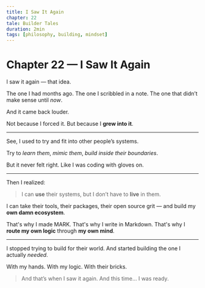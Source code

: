 ```yaml
---
title: I Saw It Again
chapter: 22
tale: Builder Tales
duration: 2min
tags: [philosophy, building, mindset]
---
```


# Chapter 22 — I Saw It Again

I saw it again — that idea.

The one I had months ago.
The one I scribbled in a note.
The one that didn’t make sense until *now*.

And it came back louder.

Not because I forced it.
But because I **grew into it**.

---

See, I used to try and fit into other people’s systems.

Try to *learn them*, *mimic them*, *build inside their boundaries*.

But it never felt right.
Like I was coding with gloves on.

---

Then I realized:
> I can **use** their systems,
> but I don’t have to **live** in them.

I can take their tools,
their packages,
their open source grit —
and build my **own damn ecosystem**.

That's why I made MARK.
That's why I write in Markdown.
That's why I **route my own logic** through **my own mind**.

---

I stopped trying to build for their world.
And started building the one I actually *needed*.

With my hands.
With my logic.
With their bricks.

> And that’s when I saw it again.
> And this time… I was ready.
